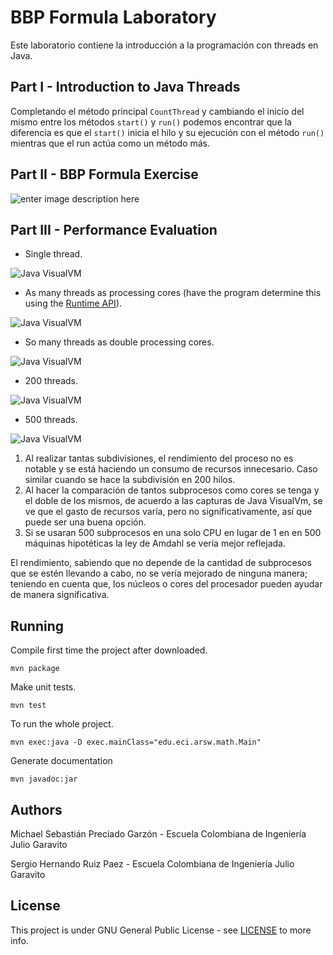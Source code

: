 # BBP Formula Laboratory
Este laboratorio contiene la introducción a la programación con threads en Java.

## Part I - Introduction to Java Threads
Completando el método principal `CountThread` y cambiando el inicio del mismo entre los métodos `start()` y `run()` podemos encontrar que la diferencia es que el `start()` inicia el hilo y su ejecución con el método `run()` mientras que el run actúa como un método más.

## Part II - BBP Formula Exercise
![enter image description here](https://lh3.googleusercontent.com/c3xlIXbYvvEApI3c7EqXSj6KRG79NKs7oh1DPS2NSSSosUwF7e1fsbKwkKdenCYpm7WZ5sG8fDqp=s100)

## Part III - Performance Evaluation

 - Single thread.
 
 ![Java VisualVM](https://lh3.googleusercontent.com/WyGeUD-W4cFPyFPpmacYuMOB6yfNsny5fLXWBs79qFxap_dHZAkYdI1kPp00n0hqYxX01emmUcz5)
 
 - As many threads as processing cores (have the program determine this using the [Runtime API](https://docs.oracle.com/javase/7/docs/api/java/lang/Runtime.html)).
 
 ![Java VisualVM](https://lh3.googleusercontent.com/nRkoFxDzinDNRfqjrqw6sNh-aPICj4Z6qaEf3M0X0VCRNMBd-7X2QNCoKQzuqhzciTBfHOYswGJ0)
 
 - So many threads as double processing cores.
 
 ![Java VisualVM](https://lh3.googleusercontent.com/KGa_eOVgCvk_qgHLyqDp5MqfyhANRcdQSuYRVdLS-OyUmDj2x7sQYhiKcNyiz-8nFNI137ZbqFfU)
 
 - 200 threads.
 
 ![Java VisualVM](https://lh3.googleusercontent.com/SgWFMaqbQHBcFhQc_OmcsXbMbXbAbee4F8R5b0mxuE3HQJ90cyaL-nogL_6tak0EDlgGxMGXF_V4)
 
 - 500 threads.
 
 ![Java VisualVM](https://lh3.googleusercontent.com/9jiR-aOxOf-jjSaHq3TsuynmPE1qBxm272k25_UN9Iz8e5S5GCWxRB_DH9g61wYeBFLJahkeK5xy)

1. Al realizar tantas subdivisiones, el rendimiento del proceso no es notable y se está haciendo un consumo de recursos innecesario. Caso similar cuando se hace la subdivisión en 200 hilos.
2. Al hacer la comparación de tantos subprocesos como cores se tenga y el doble de los mismos, de acuerdo a las capturas de Java VisualVm, se ve que el gasto de recursos varía, pero no significativamente, así que puede ser una buena opción.
3. Si se usaran 500 subprocesos en una solo CPU en lugar de 1 en en 500 máquinas hipotéticas la ley de Amdahl se vería mejor reflejada. 

El rendimiento, sabiendo que no depende de la cantidad de subprocesos que se estén llevando a cabo, no se vería mejorado de ninguna manera; teniendo en cuenta que, los núcleos o cores del procesador pueden ayudar de manera significativa.

## Running

Compile first time the project after downloaded.

    mvn package
Make unit tests.

    mvn test
To run the whole project.

    mvn exec:java -D exec.mainClass="edu.eci.arsw.math.Main"
Generate documentation

    mvn javadoc:jar

## Authors
Michael Sebastián Preciado Garzón - Escuela Colombiana de Ingeniería Julio Garavito

Sergio Hernando Ruiz Paez - Escuela Colombiana de Ingeniería Julio Garavito

## License
This project is under GNU General Public License - see [LICENSE](https://github.com/UroBs17/Lab1_ARSW_BBP/blob/master/LICENSE) to more info.


